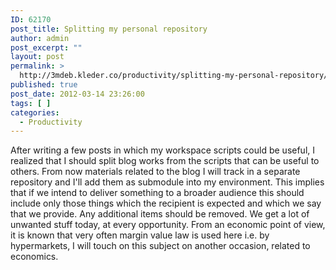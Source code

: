 ```yaml
---
ID: 62170
post_title: Splitting my personal repository
author: admin
post_excerpt: ""
layout: post
permalink: >
  http://3mdeb.kleder.co/productivity/splitting-my-personal-repository/
published: true
post_date: 2012-03-14 23:26:00
tags: [ ]
categories:
  - Productivity
---
```

After writing a few posts in which my workspace scripts could be useful, I realized that I should split blog works from the scripts that can be useful to others. From now materials related to the blog I will track in a separate repository and I'll add them as submodule into my environment. This implies that if we intend to deliver something to a broader audience this should include only those things which the recipient is expected and which we say that we provide. Any additional items should be removed. We get a lot of unwanted stuff today, at every opportunity. From an economic point of view, it is known that very often margin value law is used here i.e. by hypermarkets, I will touch on this subject on another occasion, related to economics.